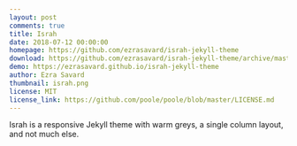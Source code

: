 ```yaml
---
layout: post
comments: true
title: Israh
date: 2018-07-12 00:00:00
homepage: https://github.com/ezrasavard/israh-jekyll-theme
download: https://github.com/ezrasavard/israh-jekyll-theme/archive/master.zip
demo: https://ezrasavard.github.io/israh-jekyll-theme
author: Ezra Savard
thumbnail: israh.png
license: MIT
license_link: https://github.com/poole/poole/blob/master/LICENSE.md
---
```


Israh is a responsive Jekyll theme with warm greys, a single column layout, and not much else.
